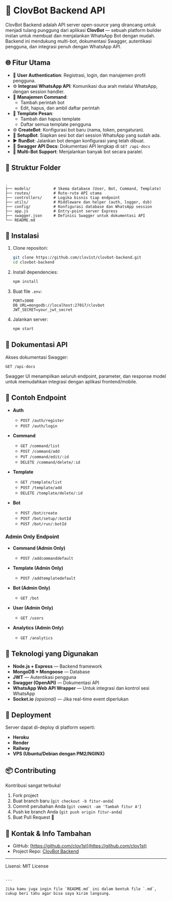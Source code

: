 # 🤖 ClovBot Backend API

ClovBot Backend adalah API server open-source yang dirancang untuk menjadi tulang punggung dari aplikasi **ClovBot** — sebuah platform builder instan untuk membuat dan menjalankan WhatsApp Bot dengan mudah. Backend ini mendukung multi-bot, dokumentasi Swagger, autentikasi pengguna, dan integrasi penuh dengan WhatsApp API.

## 🌐 Fitur Utama

- 🔐 **User Authentication**: Registrasi, login, dan manajemen profil pengguna.
- ⚙️ **Integrasi WhatsApp API**: Komunikasi dua arah melalui WhatsApp, dengan session handler.
- 💬 **Manajemen Command**:
  - Tambah perintah bot
  - Edit, hapus, dan ambil daftar perintah
- 🧩 **Template Pesan**:
  - Tambah dan hapus template
  - Daftar semua template pengguna
- ⚙️ **CreateBot**: Konfigurasi bot baru (nama, token, pengaturan).
- 🚀 **SetupBot**: Siapkan sesi bot dari session WhatsApp yang sudah ada.
- ▶️ **RunBot**: Jalankan bot dengan konfigurasi yang telah dibuat.
- 📄 **Swagger API Docs**: Dokumentasi API lengkap di `GET /api-docs`
- 🧠 **Multi-Bot Support**: Menjalankan banyak bot secara paralel.

## 📁 Struktur Folder

````

.
├── models/          # Skema database (User, Bot, Command, Template)
├── routes/          # Rute-rute API utama
├── controllers/     # Logika bisnis tiap endpoint
├── utils/           # Middleware dan helper (auth, logger, dsb)
├── config/          # Konfigurasi database dan WhatsApp session
├── app.js           # Entry-point server Express
├── swagger.json     # Definisi Swagger untuk dokumentasi API
└── README.md

````

## 🔧 Instalasi

1. Clone repositori:
   ```bash
   git clone https://github.com/clov1st/clovbot-backend.git
   cd clovbot-backend
   ```

2. Install dependencies:

   ```bash
   npm install
   ```

3. Buat file `.env`:

   ```env
   PORT=3000
   DB_URL=mongodb://localhost:27017/clovbot
   JWT_SECRET=your_jwt_secret
   ```

4. Jalankan server:

   ```bash
   npm start
   ```

## 📑 Dokumentasi API

Akses dokumentasi Swagger:

```
GET /api-docs
```

Swagger UI menampilkan seluruh endpoint, parameter, dan response model untuk memudahkan integrasi dengan aplikasi frontend/mobile.

## 🧪 Contoh Endpoint

* **Auth**

  * `POST /auth/register`
  * `POST /auth/login`

* **Command**

  * `GET /command/list`
  * `POST /command/add`
  * `PUT /command/edit/:id`
  * `DELETE /command/delete/:id`

* **Template**

  * `GET /template/list`
  * `POST /template/add`
  * `DELETE /template/delete/:id`

* **Bot**

  * `POST /bot/create`
  * `POST /bot/setup/:botId`
  * `POST /bot/run/:botId`

### **Admin Only Endpoint**

* **Command (Admin Only)**
  * `POST /addcommanddefault`

* **Template (Admin Only)**
  * `POST /addtemplatedefault`

* **Bot (Admin Only)**
  * `GET /bot`

* **User (Admin Only)**
  * `GET /users`

* **Analytics (Admin Only)**
  * `GET /analytics`

## 🧬 Teknologi yang Digunakan

* **Node.js + Express** — Backend framework
* **MongoDB + Mongoose** — Database
* **JWT** — Autentikasi pengguna
* **Swagger (OpenAPI)** — Dokumentasi API
* **WhatsApp Web API Wrapper** — Untuk integrasi dan kontrol sesi WhatsApp
* **Socket.io** *(opsional)* — Jika real-time event diperlukan

## 🔄 Deployment

Server dapat di-deploy di platform seperti:

* **Heroku**
* **Render**
* **Railway**
* **VPS (Ubuntu/Debian dengan PM2/NGINX)**

## 📦 Contributing

Kontribusi sangat terbuka!

1. Fork project
2. Buat branch baru (`git checkout -b fitur-anda`)
3. Commit perubahan Anda (`git commit -am 'Tambah fitur A'`)
4. Push ke branch Anda (`git push origin fitur-anda`)
5. Buat Pull Request 🎉

## 📮 Kontak & Info Tambahan

* GitHub: [https://github.com/clov1st](https://github.com/clov1st)
* Project Repo: [ClovBot Backend](https://github.com/clov1st/clovbot-backend)

---

Lisensi: MIT License

```

---

Jika kamu juga ingin file `README.md` ini dalam bentuk file `.md`, cukup beri tahu agar bisa saya kirim langsung.
```
